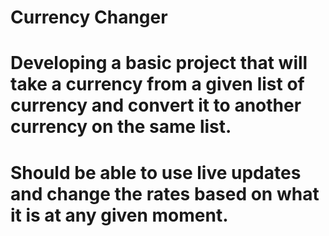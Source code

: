 # Currency Changer
# Developing a basic project that will take a currency from a given list of currency and convert it to another currency on the same list.
# Should be able to use live updates and change the rates based on what it is at any given moment.
